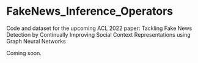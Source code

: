# FakeNews_Inference_Operators
Code and dataset for the upcoming ACL 2022 paper: Tackling Fake News Detection by Continually Improving Social Context Representations using Graph Neural Networks

Coming soon.
